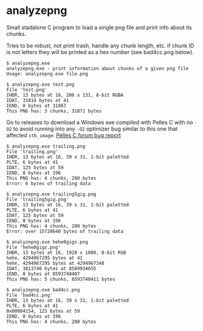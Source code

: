 # analyzepng

Small stadalone C program to load a single png file and print info about its chunks.

Tries to be robust, not print trash, handle any chunk length, etc. if chunk ID
is not letters they will be printed as a hex number (see bad4cc.png below).

```
$ analyzepng.exe
analyzepng.exe - print information about chunks of a given png file
Usage: analyzepng.exe file.png
```

```
$ analyzepng.exe test.png
File 'test.png'
IHDR, 13 bytes at 16, 206 x 131, 8-bit RGBA
IDAT, 31814 bytes at 41
IEND, 0 bytes at 31867
This PNG has: 3 chunks, 31871 bytes
```

Go to releases to download a Windows exe compiled with Pelles C with no `-O2`
to avoid running into any `-O2` optimizer bug similar to this one that affected
`stb_image`: [Pelles C forum bug report](https://forum.pellesc.de/index.php?topic=7837.0)

```
$ analyzepng.exe trailing.png
File 'trailing.png'
IHDR, 13 bytes at 16, 39 x 31, 1-bit paletted
PLTE, 6 bytes at 41
IDAT, 125 bytes at 59
IEND, 0 bytes at 196
This PNG has: 4 chunks, 200 bytes
Error: 6 bytes of trailing data
```

```
$ analyzepng.exe trailing5gig.png
File 'trailing5gig.png'
IHDR, 13 bytes at 16, 39 x 31, 1-bit paletted
PLTE, 6 bytes at 41
IDAT, 125 bytes at 59
IEND, 0 bytes at 196
This PNG has: 4 chunks, 200 bytes
Error: over 15728640 bytes of trailing data
```

```
$ analyzepng.exe hehe8gigs.png
File 'hehe8gigs.png'
IHDR, 13 bytes at 16, 1920 x 1080, 8-bit RGB
hehe, 4294967295 bytes at 41
hehe, 4294967295 bytes at 4294967348
IDAT, 3813740 bytes at 8589934655
IEND, 0 bytes at 8593748407
This PNG has: 5 chunks, 8593748411 bytes
```

```
$ analyzepng.exe bad4cc.png
File 'bad4cc.png'
IHDR, 13 bytes at 16, 39 x 31, 1-bit paletted
PLTE, 6 bytes at 41
0x00004154, 125 bytes at 59
IEND, 0 bytes at 196
This PNG has: 4 chunks, 200 bytes
```
